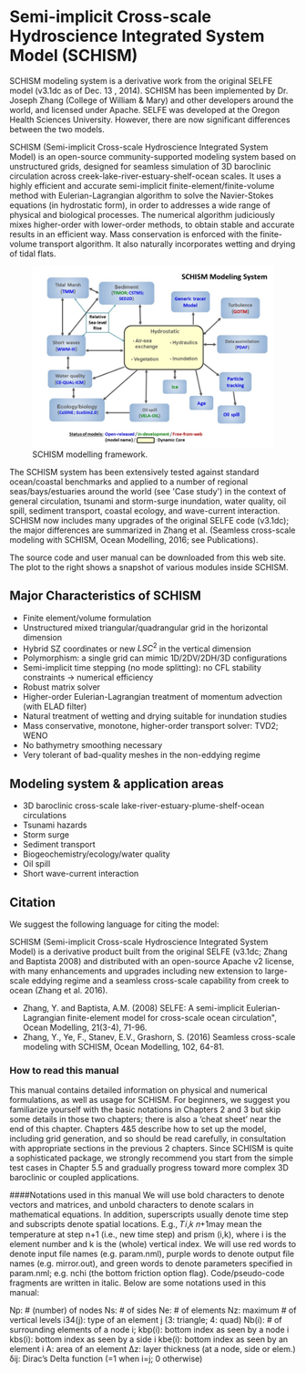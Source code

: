 # Semi-implicit Cross-scale Hydroscience Integrated System Model (SCHISM)
SCHISM modeling system is a derivative work from the original SELFE model (v3.1dc as of Dec. 13 , 2014). SCHISM has been implemented by Dr. Joseph Zhang (College of William & Mary) and other developers around the world, and licensed under Apache. SELFE was developed at the Oregon Health Sciences University. However, there are now significant differences between the two models.

SCHISM (Semi-implicit Cross-scale Hydroscience Integrated System Model) is an open-source community-supported modeling system based on unstructured grids, designed for seamless simulation of 3D baroclinic circulation across creek-lake-river-estuary-shelf-ocean scales. It uses a highly efficient and accurate semi-implicit finite-element/finite-volume method with Eulerian-Lagrangian algorithm to solve the Navier-Stokes equations (in hydrostatic form), in order to addresses a wide range of physical and biological processes. The numerical algorithm judiciously mixes higher-order with lower-order methods, to obtain stable and accurate results in an efficient way. Mass conservation is enforced with the finite-volume transport algorithm. It also naturally incorporates wetting and drying of tidal flats.

<figure>
<img alt="SCHISM modelling framework" src="assets/schism_flow_diagram.jpg" title="SCHISM modelling framework." />
<figcaption>SCHISM modelling framework.</figcaption>
</figure>

The SCHISM system has been extensively tested against standard ocean/coastal benchmarks and applied to a number of regional seas/bays/estuaries around the world (see 'Case study') in the context of general circulation, tsunami and storm-surge inundation, water quality, oil spill, sediment transport, coastal ecology, and wave-current interaction. SCHISM now includes many upgrades of the original SELFE code (v3.1dc); the major differences are summarized in Zhang et al. (Seamless cross-scale modeling with SCHISM, Ocean Modelling, 2016; see Publications).

The source code and user manual can be downloaded from this web site. The plot to the right shows a snapshot of various modules inside SCHISM.

## Major Characteristics of SCHISM
- Finite element/volume formulation
- Unstructured mixed triangular/quadrangular grid in the horizontal dimension
- Hybrid SZ coordinates or new $LSC^2$ in the vertical dimension
- Polymorphism: a single grid can mimic 1D/2DV/2DH/3D configurations
- Semi-implicit time stepping (no mode splitting): no CFL stability constraints → numerical efficiency
- Robust matrix solver
- Higher-order Eulerian-Lagrangian treatment of momentum advection (with ELAD filter)
- Natural treatment of wetting and drying suitable for inundation studies
- Mass conservative, monotone, higher-order transport solver: TVD2; WENO
- No bathymetry smoothing necessary
- Very tolerant of bad-quality meshes in the non-eddying regime

## Modeling system & application areas
- 3D baroclinic cross-scale lake-river-estuary-plume-shelf-ocean circulations
- Tsunami hazards
- Storm surge
- Sediment transport
- Biogeochemistry/ecology/water quality
- Oil spill
- Short wave-current interaction

## Citation
We suggest the following language for citing the model:

SCHISM (Semi-implicit Cross-scale Hydroscience Integrated System Model) is a derivative product built from the original SELFE (v3.1dc; Zhang and Baptista 2008) and distributed with an open-source Apache v2 license, with many enhancements and upgrades including new extension to large-scale eddying regime and a seamless cross-scale capability from creek to ocean (Zhang et al. 2016).

- Zhang, Y. and Baptista, A.M. (2008) SELFE: A semi-implicit Eulerian-Lagrangian finite-element model for cross-scale ocean circulation", Ocean Modelling, 21(3-4), 71-96.
- Zhang, Y., Ye, F., Stanev, E.V., Grashorn, S. (2016) Seamless cross-scale modeling with SCHISM, Ocean Modelling, 102, 64-81.

### How to read this manual
This manual contains detailed information on physical and numerical formulations, as well as usage for SCHISM. 
For beginners, we suggest you familiarize yourself with the basic notations in Chapters 2 and 3 but skip some 
details in those two chapters; there is also a ‘cheat sheet’ near the end of this chapter. 
Chapters 4&5 describe how to set up the model, including grid generation, and so should be read carefully, 
in consultation with appropriate sections in the previous 2 chapters. Since SCHISM is quite a sophisticated package, 
we strongly recommend you start from the simple test cases in Chapter 5.5 and gradually progress toward more 
complex 3D baroclinic or coupled applications. 

####Notations used in this manual 
We will use bold characters to denote vectors and matrices, and unbold characters to denote scalars in mathematical equations.
 In addition, superscripts usually denote time step and subscripts denote spatial locations. 
E.g., 𝑇𝑖,𝑘 𝑛+1may mean the temperature at step n+1 (i.e., new time step) and prism (i,k), where i is 
the element number and k is the (whole) vertical index. We will use red words to denote input file names 
(e.g. param.nml), purple words to denote output file names (e.g. mirror.out), and green words to 
denote parameters specified in param.nml; e.g. nchi (the bottom friction option flag). Code/pseudo-code 
fragments are written in italic. Below are some notations used in this manual: 

Np: # (number) of nodes 
Ns: # of sides 
Ne: # of elements 
Nz: maximum # of vertical levels i34(j): type of an element j (3: triangle; 4: quad) 
Nb(i): # of surrounding elements of a node i;  kbp(i): bottom index as seen by a node i kbs(i): bottom index as seen by a side i kbe(i): bottom index as seen by an element i A: area of an element ∆z: layer thickness (at a node, side or elem.) δij: Dirac’s Delta function (=1 when i=j; 0 otherwise) 
